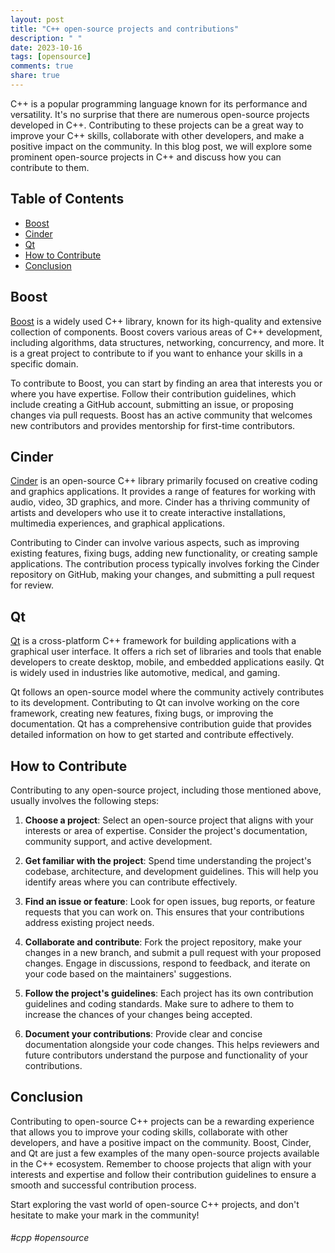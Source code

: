 ```yaml
---
layout: post
title: "C++ open-source projects and contributions"
description: " "
date: 2023-10-16
tags: [opensource]
comments: true
share: true
---
```


C++ is a popular programming language known for its performance and versatility. It's no surprise that there are numerous open-source projects developed in C++. Contributing to these projects can be a great way to improve your C++ skills, collaborate with other developers, and make a positive impact on the community. In this blog post, we will explore some prominent open-source projects in C++ and discuss how you can contribute to them.

## Table of Contents
- [Boost](#boost)
- [Cinder](#cinder)
- [Qt](#qt)
- [How to Contribute](#how-to-contribute)
- [Conclusion](#conclusion)

## Boost
[Boost](https://www.boost.org/) is a widely used C++ library, known for its high-quality and extensive collection of components. Boost covers various areas of C++ development, including algorithms, data structures, networking, concurrency, and more. It is a great project to contribute to if you want to enhance your skills in a specific domain.

To contribute to Boost, you can start by finding an area that interests you or where you have expertise. Follow their contribution guidelines, which include creating a GitHub account, submitting an issue, or proposing changes via pull requests. Boost has an active community that welcomes new contributors and provides mentorship for first-time contributors.

## Cinder
[Cinder](https://libcinder.org/) is an open-source C++ library primarily focused on creative coding and graphics applications. It provides a range of features for working with audio, video, 3D graphics, and more. Cinder has a thriving community of artists and developers who use it to create interactive installations, multimedia experiences, and graphical applications.

Contributing to Cinder can involve various aspects, such as improving existing features, fixing bugs, adding new functionality, or creating sample applications. The contribution process typically involves forking the Cinder repository on GitHub, making your changes, and submitting a pull request for review.

## Qt
[Qt](https://www.qt.io/) is a cross-platform C++ framework for building applications with a graphical user interface. It offers a rich set of libraries and tools that enable developers to create desktop, mobile, and embedded applications easily. Qt is widely used in industries like automotive, medical, and gaming.

Qt follows an open-source model where the community actively contributes to its development. Contributing to Qt can involve working on the core framework, creating new features, fixing bugs, or improving the documentation. Qt has a comprehensive contribution guide that provides detailed information on how to get started and contribute effectively.

## How to Contribute
Contributing to any open-source project, including those mentioned above, usually involves the following steps:

1. **Choose a project**: Select an open-source project that aligns with your interests or area of expertise. Consider the project's documentation, community support, and active development.

2. **Get familiar with the project**: Spend time understanding the project's codebase, architecture, and development guidelines. This will help you identify areas where you can contribute effectively.

3. **Find an issue or feature**: Look for open issues, bug reports, or feature requests that you can work on. This ensures that your contributions address existing project needs.

4. **Collaborate and contribute**: Fork the project repository, make your changes in a new branch, and submit a pull request with your proposed changes. Engage in discussions, respond to feedback, and iterate on your code based on the maintainers' suggestions.

5. **Follow the project's guidelines**: Each project has its own contribution guidelines and coding standards. Make sure to adhere to them to increase the chances of your changes being accepted.

6. **Document your contributions**: Provide clear and concise documentation alongside your code changes. This helps reviewers and future contributors understand the purpose and functionality of your contributions.

## Conclusion
Contributing to open-source C++ projects can be a rewarding experience that allows you to improve your coding skills, collaborate with other developers, and have a positive impact on the community. Boost, Cinder, and Qt are just a few examples of the many open-source projects available in the C++ ecosystem. Remember to choose projects that align with your interests and expertise and follow their contribution guidelines to ensure a smooth and successful contribution process.

Start exploring the vast world of open-source C++ projects, and don't hesitate to make your mark in the community!

###### \#cpp #opensource